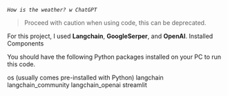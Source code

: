 _`How is the weather? w ChatGPT`_

> Proceed with caution when using code, this can be deprecated.

For this project, I used **Langchain**, **GoogleSerper**, and **OpenAI**.
Installed Components

You should have the following Python packages installed on your PC to run this code.

os (usually comes pre-installed with Python)
langchain
langchain_community
langchain_openai
streamlit

